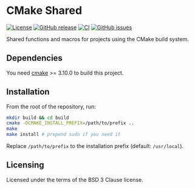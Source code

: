 CMake Shared
============

[![License](https://img.shields.io/badge/License-BSD%203--Clause-blue.svg)](https://opensource.org/licenses/BSD-3-Clause)
[![GitHub release](https://img.shields.io/github/release/lirios/cmake-shared.svg)](https://github.com/lirios/cmake-shared)
[![CI](https://github.com/lirios/cmake-shared/workflows/CI/badge.svg?branch=develop)](https://github.com/lirios/cmake-shared/actions?query=workflow%3ACI)
[![GitHub issues](https://img.shields.io/github/issues/lirios/cmake-shared.svg)](https://github.com/lirios/cmake-shared/issues)

Shared functions and macros for projects using the CMake build system.

## Dependencies

You need [cmake](https://cmake.org/) >= 3.10.0 to build this project.

## Installation

From the root of the repository, run:

```sh
mkdir build && cd build
cmake -DCMAKE_INSTALL_PREFIX=/path/to/prefix ..
make
make install # prepend sudo if you need it
```

Replace `/path/to/prefix` to the installation prefix (default: `/usr/local`).

## Licensing

Licensed under the terms of the BSD 3 Clause license.
